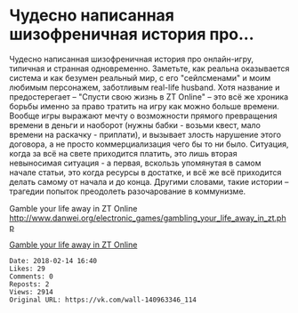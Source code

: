 # Чудесно написанная шизофреничная история про...

Чудесно написанная шизофреничная история про онлайн-игру, типичная и странная одновременно. Заметьте, как реальна оказывается система и как безумен реальный мир, с его "сейлсменами" и моим любимым персонажем, заботливым real-life husband. Хотя название и предостерегает – "Спусти свою жизнь в ZT Online" – это всё же хроника борьбы именно за право тратить на игру как можно больше времени. Вообще игры выражают мечту о возможности прямого превращения времени в деньги и наоборот (нужны бабки - возьми квест, мало времени на раскачку - приплати), и вызывает злость нарушение этого договора, а не просто коммерциализация чего бы то ни было. Ситуация, когда за всё на свете приходится платить, это лишь вторая невыносимая ситуация - а первая, вскользь упомянутая в самом начале статьи, это когда ресурсы в достатке, и всё же всё приходится делать самому от начала и до конца. Другими словами, такие истории – трагедии попыток преодолеть разочарование в коммунизме.

Gamble your life away in ZT Online
http://www.danwei.org/electronic_games/gambling_your_life_away_in_zt.php

[Gamble your life away in ZT Online](http://www.danwei.org/electronic_games/gambling_your_life_away_in_zt.php)

    Date: 2018-02-14 16:40
    Likes: 29
    Comments: 0
    Reposts: 2
    Views: 2914
    Original URL: https://vk.com/wall-140963346_114

